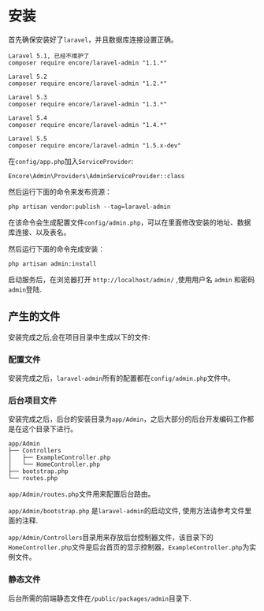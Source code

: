 # 安装

首先确保安装好了`laravel`，并且数据库连接设置正确。

```
Laravel 5.1, 已经不维护了
composer require encore/laravel-admin "1.1.*"

Laravel 5.2
composer require encore/laravel-admin "1.2.*"

Laravel 5.3
composer require encore/laravel-admin "1.3.*"

Laravel 5.4
composer require encore/laravel-admin "1.4.*"

Laravel 5.5
composer require encore/laravel-admin "1.5.x-dev"
```

在`config/app.php`加入`ServiceProvider`:

```
Encore\Admin\Providers\AdminServiceProvider::class
```

然后运行下面的命令来发布资源：

```
php artisan vendor:publish --tag=laravel-admin
```

在该命令会生成配置文件`config/admin.php`，可以在里面修改安装的地址、数据库连接、以及表名。

然后运行下面的命令完成安装：
```
php artisan admin:install
```

启动服务后，在浏览器打开 `http://localhost/admin/` ,使用用户名 `admin` 和密码 `admin`登陆.

## 产生的文件

安装完成之后,会在项目目录中生成以下的文件:

### 配置文件

安装完成之后，`laravel-admin`所有的配置都在`config/admin.php`文件中。

### 后台项目文件
安装完成之后，后台的安装目录为`app/Admin`，之后大部分的后台开发编码工作都是在这个目录下进行。

```
app/Admin
├── Controllers
│   ├── ExampleController.php
│   └── HomeController.php
├── bootstrap.php
└── routes.php
```

`app/Admin/routes.php`文件用来配置后台路由。

`app/Admin/bootstrap.php` 是`laravel-admin`的启动文件, 使用方法请参考文件里面的注释.

`app/Admin/Controllers`目录用来存放后台控制器文件，该目录下的`HomeController.php`文件是后台首页的显示控制器，`ExampleController.php`为实例文件。

### 静态文件

后台所需的前端静态文件在`/public/packages/admin`目录下.